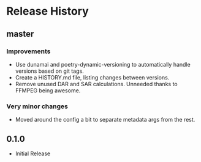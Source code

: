 # Release History

## master

### Improvements

- Use dunamai and poetry-dynamic-versioning to automatically handle versions based on git tags.
- Create a HISTORY.md file, listing changes between versions.
- Remove unused DAR and SAR calculations. Unneeded thanks to FFMPEG being awesome.

### Very minor changes

- Moved around the config a bit to separate metadata args from the rest.

## 0.1.0

- Initial Release
